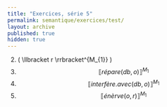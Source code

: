 ```yaml
---
title: "Exercices, série 5"
permalink: semantique/exercices/test/
layout: archive
published: true
hidden: true
---
```



   2. \( \llbracket r \rrbracket^{M_{1}} \)
   3. $$\llbracket répare(db,o) \rrbracket^{M_{1}}$$
   5. $$\llbracket interfère.avec(db, o) \rrbracket^{M_{1}}$$
   6. $$\llbracket énèrve(o, r) \rrbracket^{M_{1}}$$

